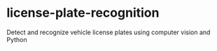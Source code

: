 # license-plate-recognition
Detect and recognize vehicle license plates using computer vision and Python

